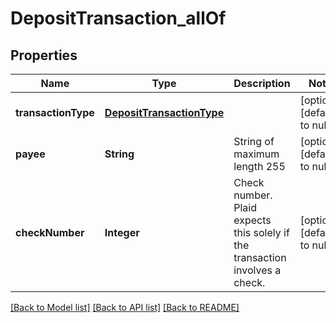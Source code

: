 # DepositTransaction_allOf
## Properties

| Name | Type | Description | Notes |
|------------ | ------------- | ------------- | -------------|
| **transactionType** | [**DepositTransactionType**](DepositTransactionType.md) |  | [optional] [default to null] |
| **payee** | **String** | String of maximum length 255 | [optional] [default to null] |
| **checkNumber** | **Integer** | Check number. Plaid expects this solely if the transaction involves a check. | [optional] [default to null] |

[[Back to Model list]](../README.md#documentation-for-models) [[Back to API list]](../README.md#documentation-for-api-endpoints) [[Back to README]](../README.md)

